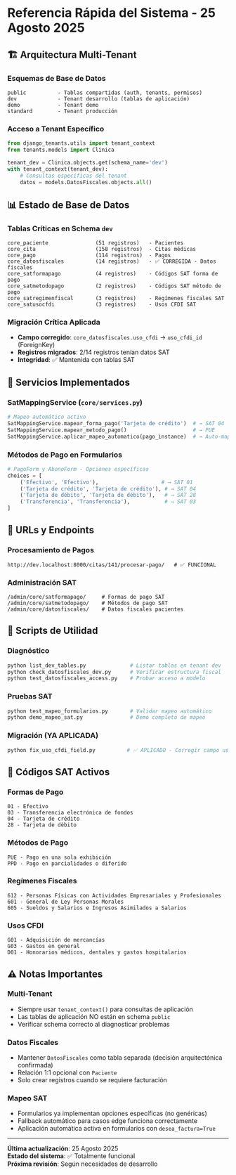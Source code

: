 # Referencia Rápida del Sistema - 25 Agosto 2025

## 🏗️ Arquitectura Multi-Tenant

### Esquemas de Base de Datos
```
public          - Tablas compartidas (auth, tenants, permisos)
dev             - Tenant desarrollo (tablas de aplicación)  
demo            - Tenant demo
standard        - Tenant producción
```

### Acceso a Tenant Específico
```python
from django_tenants.utils import tenant_context
from tenants.models import Clinica

tenant_dev = Clinica.objects.get(schema_name='dev')
with tenant_context(tenant_dev):
    # Consultas específicas del tenant
    datos = models.DatosFiscales.objects.all()
```

## 📊 Estado de Base de Datos

### Tablas Críticas en Schema `dev`
```
core_paciente               (51 registros)   - Pacientes
core_cita                   (158 registros)  - Citas médicas  
core_pago                   (114 registros)  - Pagos
core_datosfiscales          (14 registros)   - ✅ CORREGIDA - Datos fiscales
core_satformapago           (4 registros)    - Códigos SAT forma de pago
core_satmetodopago          (2 registros)    - Códigos SAT método de pago
core_satregimenfiscal       (3 registros)    - Regímenes fiscales SAT
core_satusocfdi             (3 registros)    - Usos CFDI SAT
```

### Migración Crítica Aplicada
- **Campo corregido**: `core_datosfiscales.uso_cfdi` → `uso_cfdi_id` (ForeignKey)
- **Registros migrados**: 2/14 registros tenían datos SAT
- **Integridad**: ✅ Mantenida con tablas SAT

## 🔧 Servicios Implementados

### SatMappingService (`core/services.py`)
```python
# Mapeo automático activo
SatMappingService.mapear_forma_pago('Tarjeta de crédito')  # → SAT 04
SatMappingService.mapear_metodo_pago()                     # → PUE
SatMappingService.aplicar_mapeo_automatico(pago_instance)  # → Auto-mapeo
```

### Métodos de Pago en Formularios
```python
# PagoForm y AbonoForm - Opciones específicas
choices = [
    ('Efectivo', 'Efectivo'),                    # → SAT 01
    ('Tarjeta de crédito', 'Tarjeta de crédito'), # → SAT 04  
    ('Tarjeta de débito', 'Tarjeta de débito'),   # → SAT 28
    ('Transferencia', 'Transferencia'),           # → SAT 03
]
```

## 🚀 URLs y Endpoints

### Procesamiento de Pagos
```
http://dev.localhost:8000/citas/141/procesar-pago/   # ✅ FUNCIONAL
```

### Administración SAT
```
/admin/core/satformapago/     # Formas de pago SAT
/admin/core/satmetodopago/    # Métodos de pago SAT  
/admin/core/datosfiscales/    # Datos fiscales pacientes
```

## 🧪 Scripts de Utilidad

### Diagnóstico
```bash
python list_dev_tables.py              # Listar tablas en tenant dev
python check_datosfiscales_dev.py      # Verificar estructura fiscal  
python test_datosfiscales_access.py    # Probar acceso a modelo
```

### Pruebas SAT
```bash  
python test_mapeo_formularios.py       # Validar mapeo automático
python demo_mapeo_sat.py               # Demo completo de mapeo
```

### Migración (YA APLICADA)
```bash
python fix_uso_cfdi_field.py          # ✅ APLICADO - Corregir campo uso_cfdi
```

## 🔐 Códigos SAT Activos

### Formas de Pago
```
01 - Efectivo
03 - Transferencia electrónica de fondos  
04 - Tarjeta de crédito
28 - Tarjeta de débito
```

### Métodos de Pago  
```
PUE - Pago en una sola exhibición
PPD - Pago en parcialidades o diferido  
```

### Regímenes Fiscales
```
612 - Personas Físicas con Actividades Empresariales y Profesionales
601 - General de Ley Personas Morales  
605 - Sueldos y Salarios e Ingresos Asimilados a Salarios
```

### Usos CFDI
```
G01 - Adquisición de mercancías
G03 - Gastos en general
D01 - Honorarios médicos, dentales y gastos hospitalarios
```

## ⚠️ Notas Importantes

### Multi-Tenant
- Siempre usar `tenant_context()` para consultas de aplicación
- Las tablas de aplicación NO están en schema `public`
- Verificar schema correcto al diagnosticar problemas

### Datos Fiscales
- Mantener `DatosFiscales` como tabla separada (decisión arquitectónica confirmada)
- Relación 1:1 opcional con `Paciente`
- Solo crear registros cuando se requiere facturación

### Mapeo SAT
- Formularios ya implementan opciones específicas (no genéricas)
- Fallback automático para casos edge funciona correctamente
- Aplicación automática activa en formularios con `desea_factura=True`

---

**Última actualización**: 25 Agosto 2025  
**Estado del sistema**: ✅ Totalmente funcional  
**Próxima revisión**: Según necesidades de desarrollo
